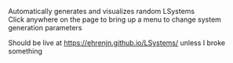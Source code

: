 Automatically generates and visualizes random LSystems  
Click anywhere on the page to bring up a menu to change system generation parameters

Should be live at https://ehrenjn.github.io/LSystems/ unless I broke something  